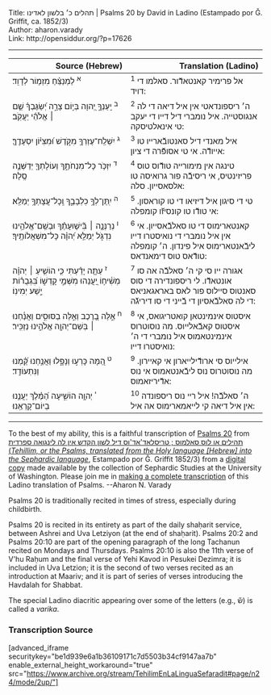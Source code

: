 <html>
<head></head>
<body>
Title: תהלים כ׳ בלשון לאדינו | Psalms 20 by David in Ladino (Estampado por Ǧ. Griffit, ca. 1852/3)<br />
Author: aharon.varady<br />
Link: http://opensiddur.org/?p=17626
<p />
<hr />

<table style="margin-left: auto;margin-right: auto;" class="draggable">
<thead><tr><th id="x" style="text-align: right;">Source (Hebrew)</th><th style="text-align: right;">Translation (Ladino)</th></tr></thead>
<tbody>
<tr><td style="vertical-align:top;" width="46%">
<div class="liturgy"><span lang="he">
<sup>א</sup>&nbsp;לַמְנַצֵּ֗חַ 
מִזְמ֥וֹר לְדָוִֽד׃
</span></div>
</td>
 
<td style="vertical-align:top;" width="53%">
<div class="ladino"><span lang="he">
<sup>1</sup>&nbsp;אל פרימיר קאנטאדﬞור. 
סאלמו די דויד:
</span></div></td>
</tr>


<tr>
<td style="vertical-align:top;" width="46%">
<div class="liturgy"><span lang="he">
<sup>ב</sup>&nbsp;יַֽעַנְךָ֣ יְ֭הוָה בְּי֣וֹם צָרָ֑ה 
יְ֝שַׂגֶּבְךָ֗ שֵׁ֤ם ׀ אֱלֹהֵ֬י יַעֲקֹֽב׃
</span></div>
</td>
 
<td style="vertical-align:top;" width="53%">
<div class="ladino"><span lang="he">
<sup>2</sup>&nbsp;ה׳ ריספונדאטי אין איל דיאה די לה אנגוסטייה. 
איל נומברי דיל דייו די יעקב טי אינאלטיסקה:
</span></div></td>
</tr>


<tr>
<td style="vertical-align:top;" width="46%">
<div class="liturgy"><span lang="he">
<sup>ג</sup>&nbsp;יִשְׁלַֽח־עֶזְרְךָ֥ מִקֹּ֑דֶשׁ 
וּ֝מִצִּיּ֗וֹן יִסְעָדֶֽךָּ׃
</span></div>
</td>
 
<td style="vertical-align:top;" width="53%">
<div class="ladino"><span lang="he">
<sup>3</sup>&nbsp;איל מאנדי דיל סאנטובﬞארייו טו אייודﬞה. 
אי טי אסופﬞרה די ציון:
</span></div></td>
</tr>


<tr>
<td style="vertical-align:top;" width="46%">
<div class="liturgy"><span lang="he">
<sup>ד</sup>&nbsp;יִזְכֹּ֥ר כָּל־מִנְחֹתֶ֑ךָ 
וְעוֹלָתְךָ֖ יְדַשְּׁנֶ֣ה סֶֽלָה׃
</span></div>
</td>
 
<td style="vertical-align:top;" width="53%">
<div class="ladino"><span lang="he">
<sup>4</sup>&nbsp;טינגה אין מימורייה טודﬞוס טוס פריזינטיס, 
אי ריסיבﬞה פור גרואיסה טו אלסאסייון. סלה:
</span></div></td>
</tr>


<tr>
<td style="vertical-align:top;" width="46%">
<div class="liturgy"><span lang="he">
<sup>ה</sup>&nbsp;יִֽתֶּן־לְךָ֥ כִלְבָבֶ֑ךָ 
וְֽכָל־עֲצָתְךָ֥ יְמַלֵּֽא׃
</span></div>
</td>
 
<td style="vertical-align:top;" width="53%">
<div class="ladino"><span lang="he">
<sup>5</sup>&nbsp;טי די סיגון איל דיזיאו די טו קוראסון. 
אי טודﬞו טו קונסיזﬞו קומפלה:
</span></div></td>
</tr>


<tr>
<td style="vertical-align:top;" width="46%">
<div class="liturgy"><span lang="he">
<sup>ו</sup>&nbsp;נְרַנְּנָ֤ה ׀ בִּ֘ישׁ֤וּעָתֶ֗ךָ 
וּבְשֵֽׁם־אֱלֹהֵ֥ינוּ נִדְגֹּ֑ל יְמַלֵּ֥א 
יְ֝הוָ֗ה כָּל־מִשְׁאֲלוֹתֶֽיךָ׃
</span></div>
</td>
 
<td style="vertical-align:top;" width="53%">
<div class="ladino"><span lang="he">
<sup>6</sup>&nbsp;קאנטארימוס די טו סאלבﬞאסייון. 
אי אין איל נומברי די נואיסטרו דייו ליבﬞאנטארימוס איל פינדון. 
ה׳ קומפלה טודﬞאס טוס דימאנדאס:
</span></div></td>
</tr>


<tr>
<td style="vertical-align:top;" width="46%">
<div class="liturgy"><span lang="he">
<sup>ז</sup>&nbsp;עַתָּ֤ה יָדַ֗עְתִּי כִּ֤י הוֹשִׁ֥יעַ ׀ יְהוָ֗ה מְשִׁ֫יח֥וֹ יַ֭עֲנֵהוּ 
מִשְּׁמֵ֣י קָדְשׁ֑וֹ בִּ֝גְבֻר֗וֹת יֵ֣שַׁע יְמִינֽוֹ׃
</span></div>
</td>
 
<td style="vertical-align:top;" width="53%">
<div class="ladino"><span lang="he">
<sup>7</sup>&nbsp;אגורה ייו סי קי ה׳ סאלבﬞה אה סו אונטאדﬞו. 
לי ריספונדירה די סוס סאנטוס סיילוס פור לאס באראגאניאס די לה סאלבﬞאסיון די בﬞייני די סו דיריגﬞה:
</span></div></td>
</tr>


<tr>
<td style="vertical-align:top;" width="46%">
<div class="liturgy"><span lang="he">
<sup>ח</sup>&nbsp;אֵ֣לֶּה בָ֭רֶכֶב 
וְאֵ֣לֶּה בַסּוּסִ֑ים 
וַאֲנַ֓חְנוּ ׀ בְּשֵׁם־יְהוָ֖ה אֱלֹהֵ֣ינוּ נַזְכִּֽיר׃
</span></div>
</td>
 
<td style="vertical-align:top;" width="53%">
<div class="ladino"><span lang="he">
<sup>8</sup>&nbsp;איסטוס אינמינטאן קואטריגואס, 
אי איסטוס קאבﬞאלייוס. 
מה נוסוטרוס אינמינטאמוס איל נומברי די ה׳ נואיסטרו דייו:
</span></div></td>
</tr>


<tr>
<td style="vertical-align:top;" width="46%">
<div class="liturgy"><span lang="he">
<sup>ט</sup>&nbsp;הֵ֭מָּה כָּרְע֣וּ וְנָפָ֑לוּ 
וַאֲנַ֥חְנוּ קַּ֝֗מְנוּ וַנִּתְעוֹדָֽד׃
</span></div>
</td>
 
<td style="vertical-align:top;" width="53%">
<div class="ladino"><span lang="he">
<sup>9</sup>&nbsp;אילייוס סי ארודﬞילייארון אי קאיירון. 
מה נוסוטרוס נוס ליבﬞאנטאמוס אי נוס אדﬞיריזאמוס:
</span></div></td>
</tr>


<tr>
<td style="vertical-align:top;" width="46%">
<div class="liturgy"><span lang="he">
<sup>י</sup>&nbsp;יְהוָ֥ה הוֹשִׁ֑יעָה 
הַ֝מֶּ֗לֶךְ יַעֲנֵ֥נוּ בְיוֹם־קָרְאֵֽנוּ׃
</span></div>
</td>
 
<td style="vertical-align:top;" width="53%">
<div class="ladino"><span lang="he">
<sup>10</sup>&nbsp;ה׳ סאלבﬞה! 
איל ריי נוס ריספונדה אין איל דיאה קי לייאמארימוס אה איל:
</span></div></td>
</tr></tbody></table>

<hr />

To the best of my ability, this is a faithful transcription of <a href="https://en.wikipedia.org/wiki/Psalm_20">Psalms 20</a> from <a href="https://opensiddur.org/works-in-progress/needing-transcription/ladino-translation-tehilim-1852/">תהילים או לוס סאלמוס ; טריסלאד'אד'וס דיל לשון הקדש אין לה לינגואה ספרדית (<em>Tehillim, or the Psalms, translated from the Holy language [Hebrew] into the Sephardic language</em></a>, Estampado por Ǧ. Griffit 1852/3) from a <a href="http://digitalcollections.lib.washington.edu/cdm/compoundobject/collection/p16786coll3/id/2453/rec/">digital copy</a> made available by the collection of Sephardic Studies at the University of Washington. Please join me in <a href="https://he.wikisource.org/wiki/%D7%9E%D7%A4%D7%AA%D7%97:Tehilim,_o_los_Salmos,_trezladados_del_leshon_ha-%E1%B8%B3odesh_en_la_lingua_Sefaradit.pdf">making a complete transcription</a> of this Ladino translation of Psalms. --Aharon N. Varady

Psalms 20 is traditionally recited in times of stress, especially during childbirth.

Psalms 20 is recited in its entirety as part of the daily shaḥarit service, between Ashrei and Uva Letziyon (at the end of shaḥarit). Psalms 20:2 and Psalms 20:10 are part of the opening paragraph of the long Tachanun recited on Mondays and Thursdays. Psalms 20:10 is also the 11th verse of V'hu Raḥum and the final verse of Yehi Kavod in Pesukei Dezimra; it is included in Uva Letzion; it is the second of two verses recited as an introduction at Maariv; and it is part of series of verses introducing the Havdalah for Shabbat.

The special Ladino diacritic appearing over some of the letters (e.g., שﬞ) is called a <em>varika</em>.

<h3>Transcription Source</h3>

[advanced_iframe securitykey="be1d939e6a1b36109171c7d5503b34cf9147aa7b" enable_external_height_workaround="true" src="https://www.archive.org/stream/TehilimEnLaLinguaSefaradit#page/n24/mode/2up/"]
</body>
</html>
